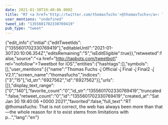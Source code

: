 ```yaml
---
date: 2021-01-30T19:40:06.000Z
title: "RT <a href='http://twitter.com/thomasfuchs'>@thomasfuchs</a>: That is not correct, the web has always been more than that—the whole reason for it to exist stems from limitations with p…″"
user_mentions: "undefined"
tweet_id: "1355601702330769419"
pub_type: "tweet"
---
```

{"edit_info":{"initial":{"editTweetIds":["1355601702330769419"],"editableUntil":"2021-01-30T20:10:06.354Z","editsRemaining":"5","isEditEligible":true}},"retweeted":false,"source":"<a href=\"http://tapbots.com/tweetbot\" rel=\"nofollow\">Tweetbot for iΟS</a>","entities":{"hashtags":[],"symbols":[],"user_mentions":[{"name":"Thomas Fuchs ⎷ Official ⎷ Final ⎷ Final2 ⎷ V2.1","screen_name":"thomasfuchs","indices":["3","15"],"id_str":"6927562","id":"6927562"}],"urls":[]},"display_text_range":["0","140"],"favorite_count":"0","id_str":"1355601702330769419","truncated":false,"retweet_count":"0","id":"1355601702330769419","created_at":"Sat Jan 30 19:40:06 +0000 2021","favorited":false,"full_text":"RT @thomasfuchs: That is not correct, the web has always been more than that—the whole reason for it to exist stems from limitations with p…","lang":"en"}
